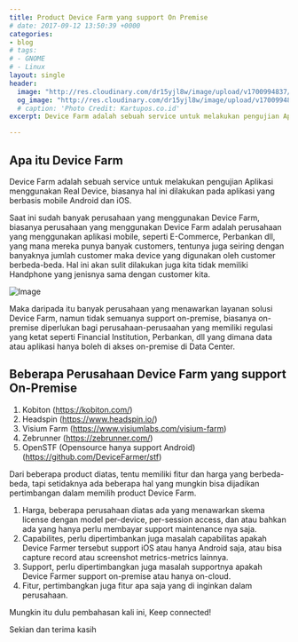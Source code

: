 ```yaml
---
title: Product Device Farm yang support On Premise
# date: 2017-09-12 13:50:39 +0000
categories:
- blog
# tags:
# - GNOME
# - Linux
layout: single
header:
  image: "http://res.cloudinary.com/dr15yjl8w/image/upload/v1700994837/public/dnfvm7sz5hrltienqtvn.png"
  og_image: "http://res.cloudinary.com/dr15yjl8w/image/upload/v1700994837/public/dnfvm7sz5hrltienqtvn.png"
  # caption: 'Photo Credit: Kartupos.co.id'
excerpt: Device Farm adalah sebuah service untuk melakukan pengujian Aplikasi menggunakan Real Device, biasanya hal ini dilakukan pada aplikasi yang berbasis mobile Android dan iOS.

---
```

## **Apa itu Device Farm**

Device Farm adalah sebuah service untuk melakukan pengujian Aplikasi menggunakan Real Device, biasanya hal ini dilakukan pada aplikasi yang berbasis mobile Android dan iOS.

Saat ini sudah banyak perusahaan yang menggunakan Device Farm, biasanya perusahaan yang menggunakan Device Farm adalah perusahaan yang menggunakan aplikasi mobile, seperti E-Commerce, Perbankan dll, yang mana mereka punya banyak customers, tentunya juga seiring dengan banyaknya jumlah customer maka device yang digunakan oleh customer berbeda-beda. Hal ini akan sulit dilakukan juga kita tidak memiliki Handphone yang jenisnya sama dengan customer kita.

![Image](https://cdn.thenewstack.io/media/2020/05/7f113520-alexey1.png)

Maka daripada itu banyak perusahaan yang menawarkan layanan solusi Device Farm, namun tidak semuanya support on-premise, biasanya on-premise diperlukan bagi perusahaan-perusaahan yang memiliki regulasi yang ketat seperti Financial Institution, Perbankan, dll yang dimana data atau aplikasi hanya boleh di akses on-premise di Data Center.

## **Beberapa Perusahaan Device Farm yang support On-Premise**

1. Kobiton (https://kobiton.com/)
2. Headspin (https://www.headspin.io/)
3. Visium Farm (https://www.visiumlabs.com/visium-farm)
4. Zebrunner (https://zebrunner.com/)
5. OpenSTF (Opensource hanya support Android) (https://github.com/DeviceFarmer/stf)

Dari beberapa product diatas, tentu memiliki fitur dan harga yang berbeda-beda, tapi setidaknya ada beberapa hal yang mungkin bisa dijadikan pertimbangan dalam memilih product Device Farm.

1. Harga, beberapa perusahaan diatas ada yang menawarkan skema license dengan model per-device, per-session access, dan atau bahkan ada yang hanya perlu membayar support maintenance nya saja.
2. Capabilites, perlu dipertimbankan juga masalah capabilitas apakah Device Farmer tersebut support iOS atau hanya Android saja, atau bisa capture record atau screenshot metrics-metrics lainnya.
3. Support, perlu dipertimbangkan juga masalah supportnya apakah Device Farmer support on-premise atau hanya on-cloud.
4. Fitur, pertimbangkan juga fitur apa saja yang di inginkan dalam perusahaan.

Mungkin itu dulu pembahasan kali ini, Keep connected!

Sekian dan terima kasih
